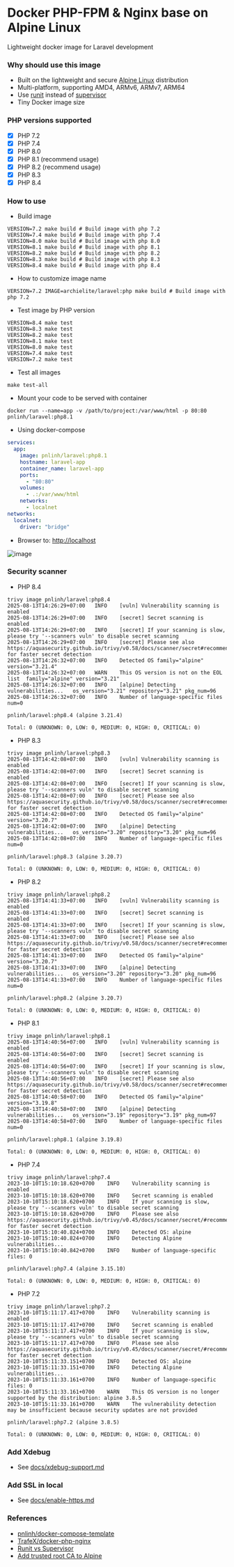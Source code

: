 # Docker PHP-FPM & Nginx base on Alpine Linux

Lightweight docker image for Laravel development

### Why should use this image

- Built on the lightweight and
  secure [Alpine Linux](https://www.alpinelinux.org/) distribution
- Multi-platform, supporting AMD4, ARMv6, ARMv7, ARM64
- Use [runit](http://smarden.org/runit/) instead
  of [supervisor](http://supervisord.org/)
- Tiny Docker image size

### PHP versions supported

- [x] PHP 7.2
- [x] PHP 7.4
- [x] PHP 8.0
- [x] PHP 8.1 (recommend usage)
- [x] PHP 8.2 (recommend usage)
- [x] PHP 8.3
- [x] PHP 8.4

### How to use

- Build image

```shell
VERSION=7.2 make build # Build image with php 7.2
VERSION=7.4 make build # Build image with php 7.4
VERSION=8.0 make build # Build image with php 8.0
VERSION=8.1 make build # Build image with php 8.1
VERSION=8.2 make build # Build image with php 8.2
VERSION=8.3 make build # Build image with php 8.3
VERSION=8.4 make build # Build image with php 8.4
```

- How to customize image name

```shell
VERSION=7.2 IMAGE=archielite/laravel:php make build # Build image with php 7.2
```

- Test image by PHP version

```shell
VERSION=8.4 make test
VERSION=8.3 make test
VERSION=8.2 make test
VERSION=8.1 make test
VERSION=8.0 make test
VERSION=7.4 make test
VERSION=7.2 make test
```

- Test all images

```shell
make test-all
```

- Mount your code to be served with container

```shell
docker run --name=app -v /path/to/project:/var/www/html -p 80:80 pnlinh/laravel:php8.1
```

- Using docker-compose

```yaml
services:
  app:
    image: pnlinh/laravel:php8.1
    hostname: laravel-app
    container_name: laravel-app
    ports:
      - "80:80"
    volumes:
      - .:/var/www/html
    networks:
      - localnet
networks:
  localnet:
    driver: "bridge"
```

- Browser to: [http://localhost](http://localhost)

![image](https://user-images.githubusercontent.com/26193890/198828634-fc11aaa1-7175-4433-b4f3-755381669e74.png)

### Security scanner

- PHP 8.4

```
trivy image pnlinh/laravel:php8.4
2025-08-13T14:26:29+07:00	INFO	[vuln] Vulnerability scanning is enabled
2025-08-13T14:26:29+07:00	INFO	[secret] Secret scanning is enabled
2025-08-13T14:26:29+07:00	INFO	[secret] If your scanning is slow, please try '--scanners vuln' to disable secret scanning
2025-08-13T14:26:29+07:00	INFO	[secret] Please see also https://aquasecurity.github.io/trivy/v0.58/docs/scanner/secret#recommendation for faster secret detection
2025-08-13T14:26:32+07:00	INFO	Detected OS	family="alpine" version="3.21.4"
2025-08-13T14:26:32+07:00	WARN	This OS version is not on the EOL list	family="alpine" version="3.21"
2025-08-13T14:26:32+07:00	INFO	[alpine] Detecting vulnerabilities...	os_version="3.21" repository="3.21" pkg_num=96
2025-08-13T14:26:32+07:00	INFO	Number of language-specific files	num=0

pnlinh/laravel:php8.4 (alpine 3.21.4)

Total: 0 (UNKNOWN: 0, LOW: 0, MEDIUM: 0, HIGH: 0, CRITICAL: 0)
```

- PHP 8.3

```
trivy image pnlinh/laravel:php8.3
2025-08-13T14:42:08+07:00	INFO	[vuln] Vulnerability scanning is enabled
2025-08-13T14:42:08+07:00	INFO	[secret] Secret scanning is enabled
2025-08-13T14:42:08+07:00	INFO	[secret] If your scanning is slow, please try '--scanners vuln' to disable secret scanning
2025-08-13T14:42:08+07:00	INFO	[secret] Please see also https://aquasecurity.github.io/trivy/v0.58/docs/scanner/secret#recommendation for faster secret detection
2025-08-13T14:42:08+07:00	INFO	Detected OS	family="alpine" version="3.20.7"
2025-08-13T14:42:08+07:00	INFO	[alpine] Detecting vulnerabilities...	os_version="3.20" repository="3.20" pkg_num=96
2025-08-13T14:42:08+07:00	INFO	Number of language-specific files	num=0

pnlinh/laravel:php8.3 (alpine 3.20.7)

Total: 0 (UNKNOWN: 0, LOW: 0, MEDIUM: 0, HIGH: 0, CRITICAL: 0)
```

- PHP 8.2

```
trivy image pnlinh/laravel:php8.2
2025-08-13T14:41:33+07:00	INFO	[vuln] Vulnerability scanning is enabled
2025-08-13T14:41:33+07:00	INFO	[secret] Secret scanning is enabled
2025-08-13T14:41:33+07:00	INFO	[secret] If your scanning is slow, please try '--scanners vuln' to disable secret scanning
2025-08-13T14:41:33+07:00	INFO	[secret] Please see also https://aquasecurity.github.io/trivy/v0.58/docs/scanner/secret#recommendation for faster secret detection
2025-08-13T14:41:33+07:00	INFO	Detected OS	family="alpine" version="3.20.7"
2025-08-13T14:41:33+07:00	INFO	[alpine] Detecting vulnerabilities...	os_version="3.20" repository="3.20" pkg_num=96
2025-08-13T14:41:33+07:00	INFO	Number of language-specific files	num=0

pnlinh/laravel:php8.2 (alpine 3.20.7)

Total: 0 (UNKNOWN: 0, LOW: 0, MEDIUM: 0, HIGH: 0, CRITICAL: 0)
```

- PHP 8.1

```text
trivy image pnlinh/laravel:php8.1
2025-08-13T14:40:56+07:00	INFO	[vuln] Vulnerability scanning is enabled
2025-08-13T14:40:56+07:00	INFO	[secret] Secret scanning is enabled
2025-08-13T14:40:56+07:00	INFO	[secret] If your scanning is slow, please try '--scanners vuln' to disable secret scanning
2025-08-13T14:40:56+07:00	INFO	[secret] Please see also https://aquasecurity.github.io/trivy/v0.58/docs/scanner/secret#recommendation for faster secret detection
2025-08-13T14:40:58+07:00	INFO	Detected OS	family="alpine" version="3.19.8"
2025-08-13T14:40:58+07:00	INFO	[alpine] Detecting vulnerabilities...	os_version="3.19" repository="3.19" pkg_num=97
2025-08-13T14:40:58+07:00	INFO	Number of language-specific files	num=0

pnlinh/laravel:php8.1 (alpine 3.19.8)

Total: 0 (UNKNOWN: 0, LOW: 0, MEDIUM: 0, HIGH: 0, CRITICAL: 0)
```

- PHP 7.4

```text
trivy image pnlinh/laravel:php7.4
2023-10-10T15:10:18.620+0700	INFO	Vulnerability scanning is enabled
2023-10-10T15:10:18.620+0700	INFO	Secret scanning is enabled
2023-10-10T15:10:18.620+0700	INFO	If your scanning is slow, please try '--scanners vuln' to disable secret scanning
2023-10-10T15:10:18.620+0700	INFO	Please see also https://aquasecurity.github.io/trivy/v0.45/docs/scanner/secret/#recommendation for faster secret detection
2023-10-10T15:10:40.824+0700	INFO	Detected OS: alpine
2023-10-10T15:10:40.824+0700	INFO	Detecting Alpine vulnerabilities...
2023-10-10T15:10:40.842+0700	INFO	Number of language-specific files: 0

pnlinh/laravel:php7.4 (alpine 3.15.10)

Total: 0 (UNKNOWN: 0, LOW: 0, MEDIUM: 0, HIGH: 0, CRITICAL: 0)
```

- PHP 7.2

```text
trivy image pnlinh/laravel:php7.2
2023-10-10T15:11:17.417+0700	INFO	Vulnerability scanning is enabled
2023-10-10T15:11:17.417+0700	INFO	Secret scanning is enabled
2023-10-10T15:11:17.417+0700	INFO	If your scanning is slow, please try '--scanners vuln' to disable secret scanning
2023-10-10T15:11:17.417+0700	INFO	Please see also https://aquasecurity.github.io/trivy/v0.45/docs/scanner/secret/#recommendation for faster secret detection
2023-10-10T15:11:33.151+0700	INFO	Detected OS: alpine
2023-10-10T15:11:33.151+0700	INFO	Detecting Alpine vulnerabilities...
2023-10-10T15:11:33.161+0700	INFO	Number of language-specific files: 0
2023-10-10T15:11:33.161+0700	WARN	This OS version is no longer supported by the distribution: alpine 3.8.5
2023-10-10T15:11:33.161+0700	WARN	The vulnerability detection may be insufficient because security updates are not provided

pnlinh/laravel:php7.2 (alpine 3.8.5)

Total: 0 (UNKNOWN: 0, LOW: 0, MEDIUM: 0, HIGH: 0, CRITICAL: 0)
```

### Add Xdebug

- See [docs/xdebug-support.md](docs/xdebug-support.md)

### Add SSL in local

- See [docs/enable-https.md](docs/enable-https.md)

### References

- [pnlinh/docker-compose-template](https://github.com/pnlinh/docker-compose-template)
- [TrafeX/docker-php-nginx](https://github.com/TrafeX/docker-php-nginx)
- [Runit vs Supervisor](https://bolshov.online/docker/2020/11/18/runit-vs-supervisor)
- [Add trusted root CA to Alpine](https://stackoverflow.com/questions/67231714/how-to-add-trusted-root-ca-to-docker-alpine/67232164#67232164)
